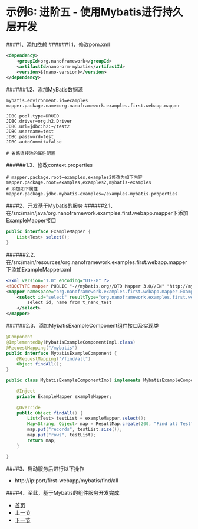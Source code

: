 示例6: 进阶五 - 使用Mybatis进行持久层开发
====

####1、添加依赖
######1.1、修改pom.xml
```xml
<dependency>
	<groupId>org.nanoframework</groupId>
	<artifactId>nano-orm-mybatis</artifactId>
	<version>${nano-version}</version>
</dependency>
```
######1.2、添加MyBatis数据源
```properties
mybatis.environment.id=examples
mapper.package.name=org.nanoframework.examples.first.webapp.mapper

JDBC.pool.type=DRUID
JDBC.driver=org.h2.Driver
JDBC.url=jdbc:h2:~/test2
JDBC.username=test
JDBC.password=test
JDBC.autoCommit=false

# 省略连接池的属性配置
```
######1.3、修改context.properties
```properties
# mapper.package.root=examples,examples2修改为如下内容
mapper.package.root=examples,examples2,mybatis-examples
# 添加如下属性
mapper.package.jdbc.mybatis-examples=/examples-mybatis.properties
```

####2、开发基于Mybatis的服务
######2.1、在/src/main/java/org.nanoframework.examples.first.webapp.mapper下添加ExampleMapper接口
```java
public interface ExampleMapper {
	List<Test> select();
}
```
######2.2、在/src/main/resources/org.nanoframework.examples.first.webapp.mapper下添加ExampleMapper.xml
```xml
<?xml version="1.0" encoding="UTF-8" ?>
<!DOCTYPE mapper PUBLIC "-//mybatis.org//DTD Mapper 3.0//EN" "http://mybatis.org/dtd/mybatis-3-mapper.dtd" >
<mapper namespace="org.nanoframework.examples.first.webapp.mapper.ExampleMapper">
	<select id="select" resultType="org.nanoframework.examples.first.webapp.domain.Test">
		select id, name from t_nano_test
	</select>
</mapper>
```
######2.3、添加MybatisExampleComponent组件接口及实现类
```java
@Component
@ImplementedBy(MybatisExampleComponentImpl.class)
@RequestMapping("/mybatis")
public interface MybatisExampleComponent {
	@RequestMapping("/find/all")
	Object findAll();
}
```
```java
public class MybatisExampleComponentImpl implements MybatisExampleComponent {

	@Inject
	private ExampleMapper exampleMapper;
	
	@Override
	public Object findAll() {
		List<Test> testList = exampleMapper.select();
		Map<String, Object> map = ResultMap.create(200, "Find all Test", "SUCCESS")._getBeanToMap();
		map.put("records", testList.size());
		map.put("rows", testList);
		return map;
	}

}
```

####3、启动服务后进行以下操作
* http://ip:port/first-webapp/mybatis/find/all

####4、至此，基于Mybatis的组件服务开发完成

- [首页](https://github.com/nano-projects/nano-framework/blob/master/README.md)
- [上一节](examples-04.md)
- [下一节](examples-06.md)